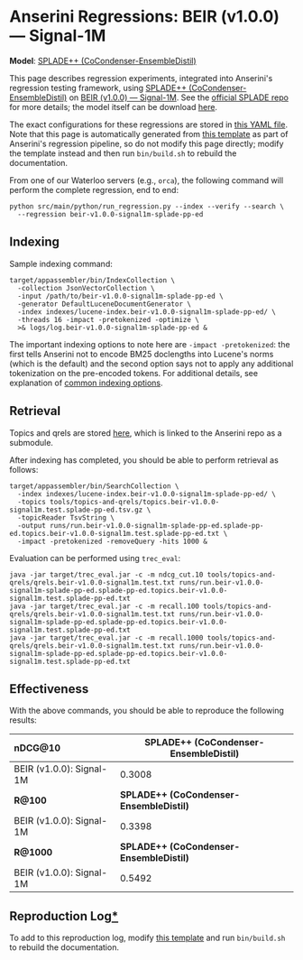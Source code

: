 # Anserini Regressions: BEIR (v1.0.0) &mdash; Signal-1M 

**Model**: [SPLADE++ (CoCondenser-EnsembleDistil)](https://arxiv.org/abs/2205.04733)

This page describes regression experiments, integrated into Anserini's regression testing framework, using [SPLADE++ (CoCondenser-EnsembleDistil)](https://arxiv.org/abs/2205.04733) on [BEIR (v1.0.0) &mdash; Signal-1M](http://beir.ai/).
See the [official SPLADE repo](https://github.com/naver/splade) for more details; the model itself can be download [here](https://huggingface.co/naver/splade-cocondenser-ensembledistil).

The exact configurations for these regressions are stored in [this YAML file](../../src/main/resources/regression/beir-v1.0.0-signal1m-splade-pp-ed.yaml).
Note that this page is automatically generated from [this template](../../src/main/resources/docgen/templates/beir-v1.0.0-signal1m-splade-pp-ed.template) as part of Anserini's regression pipeline, so do not modify this page directly; modify the template instead and then run `bin/build.sh` to rebuild the documentation.

From one of our Waterloo servers (e.g., `orca`), the following command will perform the complete regression, end to end:

```
python src/main/python/run_regression.py --index --verify --search \
  --regression beir-v1.0.0-signal1m-splade-pp-ed
```

## Indexing

Sample indexing command:

```
target/appassembler/bin/IndexCollection \
  -collection JsonVectorCollection \
  -input /path/to/beir-v1.0.0-signal1m-splade-pp-ed \
  -generator DefaultLuceneDocumentGenerator \
  -index indexes/lucene-index.beir-v1.0.0-signal1m-splade-pp-ed/ \
  -threads 16 -impact -pretokenized -optimize \
  >& logs/log.beir-v1.0.0-signal1m-splade-pp-ed &
```

The important indexing options to note here are `-impact -pretokenized`: the first tells Anserini not to encode BM25 doclengths into Lucene's norms (which is the default) and the second option says not to apply any additional tokenization on the pre-encoded tokens.
For additional details, see explanation of [common indexing options](../../docs/common-indexing-options.md).

## Retrieval

Topics and qrels are stored [here](https://github.com/castorini/anserini-tools/tree/master/topics-and-qrels), which is linked to the Anserini repo as a submodule.

After indexing has completed, you should be able to perform retrieval as follows:

```
target/appassembler/bin/SearchCollection \
  -index indexes/lucene-index.beir-v1.0.0-signal1m-splade-pp-ed/ \
  -topics tools/topics-and-qrels/topics.beir-v1.0.0-signal1m.test.splade-pp-ed.tsv.gz \
  -topicReader TsvString \
  -output runs/run.beir-v1.0.0-signal1m-splade-pp-ed.splade-pp-ed.topics.beir-v1.0.0-signal1m.test.splade-pp-ed.txt \
  -impact -pretokenized -removeQuery -hits 1000 &
```

Evaluation can be performed using `trec_eval`:

```
java -jar target/trec_eval.jar -c -m ndcg_cut.10 tools/topics-and-qrels/qrels.beir-v1.0.0-signal1m.test.txt runs/run.beir-v1.0.0-signal1m-splade-pp-ed.splade-pp-ed.topics.beir-v1.0.0-signal1m.test.splade-pp-ed.txt
java -jar target/trec_eval.jar -c -m recall.100 tools/topics-and-qrels/qrels.beir-v1.0.0-signal1m.test.txt runs/run.beir-v1.0.0-signal1m-splade-pp-ed.splade-pp-ed.topics.beir-v1.0.0-signal1m.test.splade-pp-ed.txt
java -jar target/trec_eval.jar -c -m recall.1000 tools/topics-and-qrels/qrels.beir-v1.0.0-signal1m.test.txt runs/run.beir-v1.0.0-signal1m-splade-pp-ed.splade-pp-ed.topics.beir-v1.0.0-signal1m.test.splade-pp-ed.txt
```

## Effectiveness

With the above commands, you should be able to reproduce the following results:

| **nDCG@10**                                                                                                  | **SPLADE++ (CoCondenser-EnsembleDistil)**|
|:-------------------------------------------------------------------------------------------------------------|-----------|
| BEIR (v1.0.0): Signal-1M                                                                                     | 0.3008    |
| **R@100**                                                                                                    | **SPLADE++ (CoCondenser-EnsembleDistil)**|
| BEIR (v1.0.0): Signal-1M                                                                                     | 0.3398    |
| **R@1000**                                                                                                   | **SPLADE++ (CoCondenser-EnsembleDistil)**|
| BEIR (v1.0.0): Signal-1M                                                                                     | 0.5492    |


## Reproduction Log[*](../../docs/reproducibility.md)

To add to this reproduction log, modify [this template](../../src/main/resources/docgen/templates/beir-v1.0.0-signal1m-splade-pp-ed.template) and run `bin/build.sh` to rebuild the documentation.
